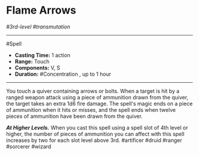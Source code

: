 # Flame Arrows
*#3rd-level #transmutation*
___ 
#Spell
- **Casting Time:** 1 action
- **Range:** Touch
- **Components:** V, S
- **Duration:** #Concentration , up to 1 hour
---
You touch a quiver containing arrows or bolts. When a target is hit by a ranged weapon attack using a piece of ammunition drawn from the quiver, the target takes an extra 1d6 fire damage. The spell's magic ends on a piece of ammunition when it hits or misses, and the spell ends when twelve pieces of ammunition have been drawn from the quiver.

***At Higher Levels.*** When you cast this spell using a spell slot of 4th level or higher, the number of pieces of ammunition you can affect with this spell increases by two for each slot level above 3rd.
#artificer
#druid
#ranger
#sorcerer
#wizard